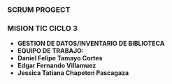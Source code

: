 ### SCRUM PROGECT

### MISION TIC CICLO 3

- <strong>GESTION DE DATOS/INVENTARIO DE BIBLIOTECA</strong> 
- <strong>EQUIPO DE TRABAJO:</strong> 
- <strong>Daniel Felipe Tamayo Cortes</strong>
- <strong>Edgar Fernando Villamuez</strong> 
- <strong>Jessica Tatiana Chapeton Pascagaza</strong> 




